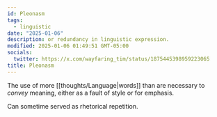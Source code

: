 ```yaml
---
id: Pleonasm
tags:
  - linguistic
date: "2025-01-06"
description: or redundancy in linguistic expression.
modified: 2025-01-06 01:49:51 GMT-05:00
socials:
  twitter: https://x.com/wayfaring_tim/status/1875445398959223065
title: Pleonasm
---
```


The use of more [[thoughts/Language|words]] than are necessary to _convey_ meaning, either as a fault of style or for emphasis.

Can sometime served as rhetorical repetition.
